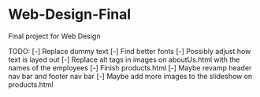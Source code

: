# Web-Design-Final
Final project for Web Design


TODO:
[-] Replace dummy text
[-] Find better fonts
[-] Possibly adjust how text is layed out
[-] Replace alt tags in images on aboutUs.html with the names of the employees
[-] Finish products.html
[-] Maybe revamp header nav bar and footer nav bar
[-] Maybe add more images to the slideshow on products.html